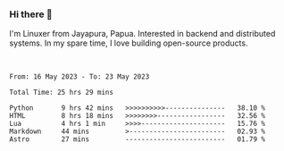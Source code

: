 ### Hi there 👋

I'm Linuxer from Jayapura, Papua. Interested in backend and distributed systems. In my spare time, I love building open-source products.

<br>

 
 <!--START_SECTION:waka-->

```text
From: 16 May 2023 - To: 23 May 2023

Total Time: 25 hrs 29 mins

Python       9 hrs 42 mins   >>>>>>>>>>---------------   38.10 %
HTML         8 hrs 18 mins   >>>>>>>>-----------------   32.56 %
Lua          4 hrs 1 min     >>>>---------------------   15.76 %
Markdown     44 mins         >------------------------   02.93 %
Astro        27 mins         -------------------------   01.79 %
```

<!--END_SECTION:waka-->
